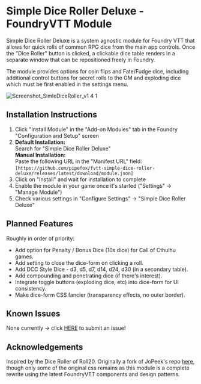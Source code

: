 # Simple Dice Roller Deluxe - FoundryVTT Module

Simple Dice Roller Deluxe is a system agnostic module for Foundry VTT that allows for quick rolls of common RPG dice from the main app controls.
Once the "Dice Roller" button is clicked, a clickable dice table renders in a separate window that can be repositioned freely in Foundry.

The module provides options for coin flips and Fate/Fudge dice, including additional control buttons for secret rolls to the GM and exploding dice which must be first enabled in the settings menu.

![Screenshot_SimleDiceRoller_v1 4 1](https://github.com/pipefox/fvtt-simple-dice-roller-deluxe/assets/15308352/4303d7c9-f787-49c7-905f-1df3511a662a)

## Installation Instructions
1. Click "Install Module" in the "Add-on Modules" tab in the Foundry "Configuration and Setup" screen
2. **Default Installation:** <br/>Search for "Simple Dice Roller Deluxe"<br/>
   **Manual Installation:** <br/> Paste the following URL in the "Manifest URL" field:<br/>`[https://github.com/pipefox/fvtt-simple-dice-roller-deluxe/releases/latest/download/module.json]`
4. Click on "Install" and wait for installation to complete
5. Enable the module in your game once it's started ("Settings" -> "Manage Module")
6. Check various settings in "Configure Settings" -> "Simple Dice Roller Deluxe"

## Planned Features
Roughly in order of priority:
* Add option for Penalty / Bonus Dice (10s dice) for Call of Cthulhu games.
* Add setting to close the dice-form on clicking a roll.
* Add DCC Style Dice - d3, d5, d7, d14, d24, d30 (in a secondary table).
* Add compounding and penetrating dice (if there's interest).
* Integrate toggle buttons (exploding dice, etc) into dice-form for UI consistency.
* Make dice-form CSS fancier (transparency effects, no outer border).

## Known Issues
None currently -> click [HERE](https://github.com/pipefox/fvtt-simple-dice-roller-deluxe/issues/new/choose) to submit an issue!

## Acknowledgements
Inspired by the Dice Roller of Roll20. Originally a fork of JoPeek's repo [here](https://github.com/jopeek/fvtt-simple-dice-roller/), 
though only some of the original css remains as this module is a complete rewrite using the latest FoundryVTT components and design patterns.
